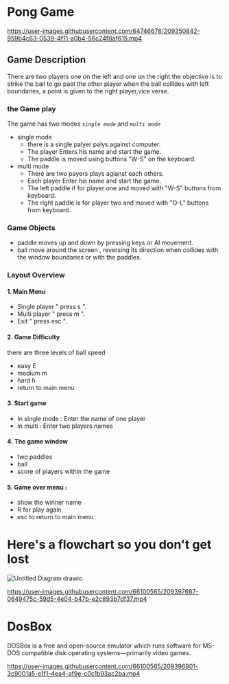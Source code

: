 











































# Pong Game 
 



https://user-images.githubusercontent.com/64746678/209350842-959b4c63-0539-4f11-a0b4-56c24f8af615.mp4


## Game Description
There are two players one on the left and one on the right
the objective is to strike the ball to go past the other player
when the ball collides with left boundaries, a point is given to the right player,vice verse.
### the Game play
The game has two modes *`single mode`* and *`multi mode`*
* single mode
  - there is a single palyer palys against computer.
  - The player Enters his name and start the game.
  - The paddle is moved using buttons "W-S" on the keyboard.
* multi mode
  - There are two payers plays agianst each others.
  - Each player Enter his name and start the game.
  - The left paddle if for player one and moved with "W-S" buttons from keyboard.
  - The right paddle is for player two and moved with "O-L" buttons from keyboard.


### Game Objects 
* paddle moves up and down by pressing keys or AI movement.
* ball move around the screen , reversing its direction when collides with the window boundaries or with the paddles.

### Layout Overview
#### 1. Main Menu
* Single player   " press s ".
* Multi player    " press m ".
* Exit            " press esc ". 

#### 2. Game Difficulty
there are three levels of ball speed
* easy E
* medium m
* hard h
* return to main menu

#### 3. Start game 
* In single mode : Enter the name of one player
* In multi : Enter two players names

#### 4. The game window 
* two paddles 
* ball
* score of players within the game

#### 5. Game over menu :
* show the winner name 
* R for play again 
* esc to return to main menu



# Here's a flowchart so you don't get lost

![Untitled Diagram drawio](https://user-images.githubusercontent.com/64711347/209349954-55a9954a-afc2-4d05-96fc-437b2497e1b0.png)




https://user-images.githubusercontent.com/66100565/209397687-0649475c-59d5-4e04-b47b-e2c893b7df37.mp4



# DosBox
 DOSBox is a free and open-source emulator which runs software for MS-DOS compatible disk operating systems—primarily video games.

https://user-images.githubusercontent.com/66100565/209396901-3c9001a5-e1f1-4ea4-af9e-c0c1b93ac2ba.mp4


